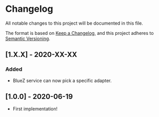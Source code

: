 # Changelog
All notable changes to this project will be documented in this file.

The format is based on [Keep a Changelog](https://keepachangelog.com/en/1.0.0/),
and this project adheres to [Semantic Versioning](https://semver.org/spec/v2.0.0.html).

## [1.X.X] - 2020-XX-XX

### Added
- BlueZ service can now pick a specific adapter.

## [1.0.0] - 2020-06-19
- First implementation!